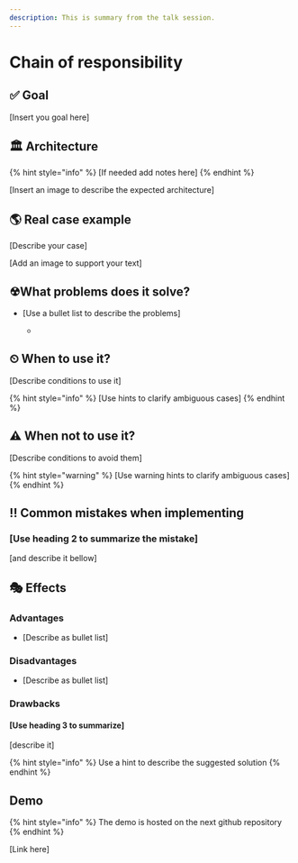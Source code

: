 ```yaml
---
description: This is summary from the talk session.
---
```


# Chain of responsibility

## ✅ Goal

\[Insert you goal here\]

## 🏛 Architecture

{% hint style="info" %}
\[If needed add notes here\]
{% endhint %}

\[Insert an image to describe the expected architecture\]

## 🌎 Real case example

\[Describe your case\]

\[Add an image to support your text\]

## ☢What problems does it solve?

* \[Use a bullet list to describe the problems\]

  -

## ⏲ When to use it?

\[Describe conditions to use it\]

{% hint style="info" %}
\[Use hints to clarify ambiguous cases\]
{% endhint %}

## ⚠ When not to use it?

\[Describe conditions to avoid them\]

{% hint style="warning" %}
\[Use warning hints to clarify ambiguous cases\]
{% endhint %}

## ‼ Common mistakes when implementing

### \[Use heading 2 to summarize the mistake\]

\[and describe it bellow\]

## 🎭 Effects

### Advantages

* \[Describe as bullet list\]

### Disadvantages

* \[Describe as bullet list\]

### Drawbacks

#### \[Use heading 3 to summarize\]

\[describe it\]

{% hint style="info" %}
Use a hint to describe the suggested solution
{% endhint %}

## Demo

{% hint style="info" %}
The demo is hosted on the next github repository
{% endhint %}

\[Link here\]

